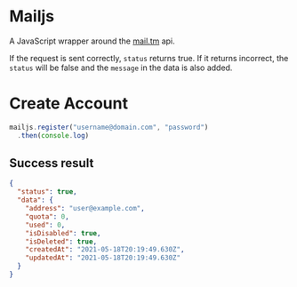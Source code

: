 # Mailjs

A JavaScript wrapper around the [mail.tm](https://docs.mail.tm/) api.


If the request is sent correctly, `status` returns true. If it returns incorrect, the `status` will be false and the `message` in the data is also added.

# Create Account

```js
mailjs.register("username@domain.com", "password")
  .then(console.log)
```

## Success result

```json
{
  "status": true,
  "data": {
    "address": "user@example.com",
    "quota": 0,
    "used": 0,
    "isDisabled": true,
    "isDeleted": true,
    "createdAt": "2021-05-18T20:19:49.630Z",
    "updatedAt": "2021-05-18T20:19:49.630Z"
  }
}
```
